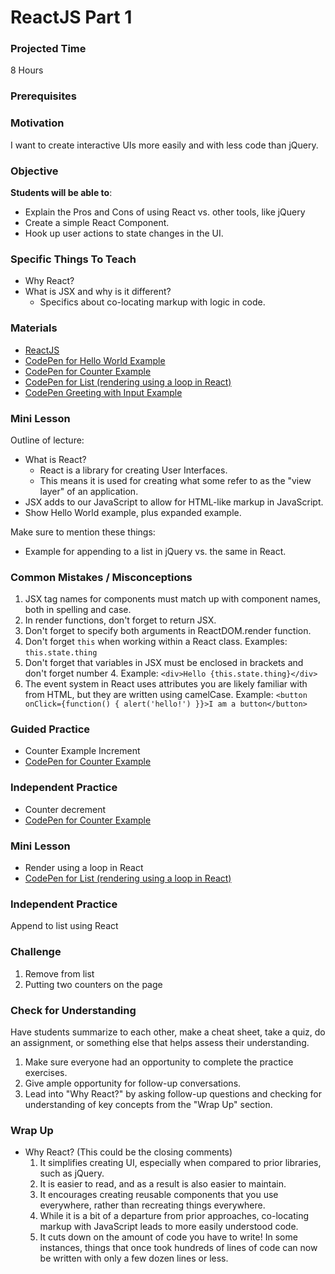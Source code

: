 # ReactJS Part 1

### Projected Time
8 Hours

### Prerequisites


### Motivation
I want to create interactive UIs more easily and with less code than jQuery.

### Objective
**Students will be able to**:
- Explain the Pros and Cons of using React vs. other tools, like jQuery
- Create a simple React Component.
- Hook up user actions to state changes in the UI.

### Specific Things To Teach
- Why React?
- What is JSX and why is it different?
	- Specifics about co-locating markup with logic in code.

### Materials

- [ReactJS](https://facebook.github.io/react/index.html)
- [CodePen for Hello World Example](http://codepen.io/marcacyr/pen/NAyqgX)
- [CodePen for Counter Example](http://codepen.io/marcacyr/pen/rLJVqR)
- [CodePen for List (rendering using a loop in React)](http://codepen.io/marcacyr/pen/KrQpYb)
- [CodePen Greeting with Input Example](http://codepen.io/marcacyr/pen/bZLVbj)

### Mini Lesson

Outline of lecture:
- What is React?
    - React is a library for creating User Interfaces.
    - This means it is used for creating what some refer to as the "view layer" of an application.
- JSX adds to our JavaScript to allow for HTML-like markup in JavaScript.
- Show Hello World example, plus expanded example.


Make sure to mention these things:
- Example for appending to a list in jQuery vs. the same in React.


### Common Mistakes / Misconceptions

1. JSX tag names for components must match up with component names, both in spelling and case.
2. In render functions, don't forget to return JSX.
3. Don't forget to specify both arguments in ReactDOM.render function.
4. Don't forget `this` when working within a React class. Examples: `this.state.thing`
5. Don't forget that variables in JSX must be enclosed in brackets and don't forget number 4. Example: `<div>Hello {this.state.thing}</div>`
6. The event system in React uses attributes you are likely familiar with from HTML, but they are written using camelCase. Example: `<button onClick={function() { alert('hello!') }}>I am a button</button>`


### Guided Practice

- Counter Example Increment
- [CodePen for Counter Example](http://codepen.io/marcacyr/pen/rLJVqR)


### Independent Practice

- Counter decrement
- [CodePen for Counter Example](http://codepen.io/marcacyr/pen/rLJVqR)

### Mini Lesson

- Render using a loop in React
- [CodePen for List (rendering using a loop in React)](http://codepen.io/marcacyr/pen/KrQpYb)

### Independent Practice

Append to list using React

### Challenge

1. Remove from list
2. Putting two counters on the page


### Check for Understanding

Have students summarize to each other, make a cheat sheet, take a quiz, do an assignment, or something else that helps assess their understanding.

1. Make sure everyone had an opportunity to complete the practice exercises.
2. Give ample opportunity for follow-up conversations.
3. Lead into "Why React?" by asking follow-up questions and checking for understanding of key concepts from the "Wrap Up" section.

### Wrap Up

- Why React? (This could be the closing comments)
    1. It simplifies creating UI, especially when compared to prior libraries, such as jQuery.
    2. It is easier to read, and as a result is also easier to maintain.
    3. It encourages creating reusable components that you use everywhere, rather than recreating things everywhere.
    4. While it is a bit of a departure from prior approaches, co-locating markup with JavaScript leads to more easily understood code.
    5. It cuts down on the amount of code you have to write! In some instances, things that once took hundreds of lines of code can now be written with only a few dozen lines or less.
